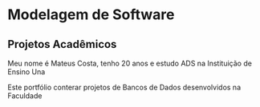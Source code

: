 # Modelagem de Software

## Projetos Acadêmicos

Meu nome é Mateus Costa, tenho 20 anos e estudo ADS na Instituição de Ensino Una

Este portfólio conterar projetos de Bancos de Dados desenvolvidos na Faculdade
